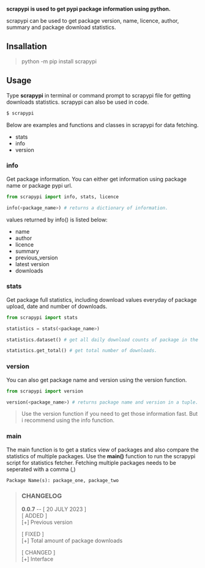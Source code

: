 **scrapypi is used to get pypi package information using python.**

scrapypi can be used to get package version, name, licence, author, summary and package download statistics.

## **Insallation**

> python -m pip install scrapypi

## **Usage**

Type **scrapypi** in terminal or command prompt to scrapypi file for getting downloads statistics. scrapypi can also be used in code.

```bash
$ scrapypi
```

Below are examples and functions and classes in scrapypi for data fetching.

- stats
- info
- version

### **info**

Get package information. You can either get information using package name or package pypi url.

```python
from scrapypi import info, stats, licence

info(<package_name>) # returns a dictionary of information.
```

values returned by info() is listed below:

- name
- author
- licence
- summary
- previous_version
- latest version
- downloads

### **stats**

Get package full statistics, including download values everyday of package upload, date and number of downloads.

```python
from scrapypi import stats

statistics = stats(<package_name>)

statistics.dataset() # get all daily download counts of package in the year.

statistics.get_total() # get total number of downloads.
```

### **version**

You can also get package name and version using the version function.

```python
from scrapypi import version

version(<package_name>) # returns package name and version in a tuple. (name, version)
```

> Use the version function if you need to get those information fast. But i recommend using the info function.

### **main**

The main function is to get a statics view of packages and also compare the statistics of multiple packages. Use the **main()** function to run the scrapypi script for statistics fetcher. Fetching multiple packages needs to be seperated with a comma (,)

```
Package Name(s): package_one, package_two
```

> ### **CHANGELOG**
>
> **0.0.7** -- [ 20 JULY 2023 ]  
> [ ADDED ]  
> [+] Previous version
>
> [ FIXED ]  
> [+] Total amount of package downloads
>
> [ CHANGED ]  
> [+] Interface
